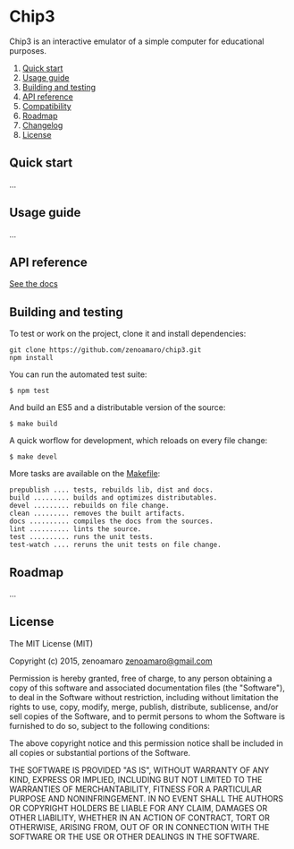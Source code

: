 Chip3
=====

Chip3 is an interactive emulator of a simple computer for educational purposes.

  1. [Quick start](#quick-start)
  2. [Usage guide](#usage-guide)
  3. [Building and testing](#building-and-testing)
  4. [API reference](#api-reference)
  5. [Compatibility](#compatibility)
  6. [Roadmap](#roadmap)
  7. [Changelog](#changelog)
  8. [License](#license)


Quick start
-----------
...


Usage guide
-----------
...


API reference
-------------
[See the docs](docs/index.html)


Building and testing
--------------------
To test or work on the project, clone it and install dependencies:

    git clone https://github.com/zenoamaro/chip3.git
    npm install

You can run the automated test suite:

    $ npm test

And build an ES5 and a distributable version of the source:

    $ make build

A quick worflow for development, which reloads on every file change:

    $ make devel

More tasks are available on the [Makefile](Makefile):

    prepublish .... tests, rebuilds lib, dist and docs.
    build ......... builds and optimizes distributables.
    devel ......... rebuilds on file change.
    clean ......... removes the built artifacts.
    docs .......... compiles the docs from the sources.
    lint .......... lints the source.
    test .......... runs the unit tests.
    test-watch .... reruns the unit tests on file change.


Roadmap
-------
...


License
-------
The MIT License (MIT)

Copyright (c) 2015, zenoamaro <zenoamaro@gmail.com>

Permission is hereby granted, free of charge, to any person obtaining a copy of this software and associated documentation files (the "Software"), to deal in the Software without restriction, including without limitation the rights to use, copy, modify, merge, publish, distribute, sublicense, and/or sell copies of the Software, and to permit persons to whom the Software is furnished to do so, subject to the following conditions:

The above copyright notice and this permission notice shall be included in all copies or substantial portions of the Software.

THE SOFTWARE IS PROVIDED "AS IS", WITHOUT WARRANTY OF ANY KIND, EXPRESS OR IMPLIED, INCLUDING BUT NOT LIMITED TO THE WARRANTIES OF MERCHANTABILITY, FITNESS FOR A PARTICULAR PURPOSE AND NONINFRINGEMENT. IN NO EVENT SHALL THE AUTHORS OR COPYRIGHT HOLDERS BE LIABLE FOR ANY CLAIM, DAMAGES OR OTHER LIABILITY, WHETHER IN AN ACTION OF CONTRACT, TORT OR OTHERWISE, ARISING FROM, OUT OF OR IN CONNECTION WITH THE SOFTWARE OR THE USE OR OTHER DEALINGS IN THE SOFTWARE.